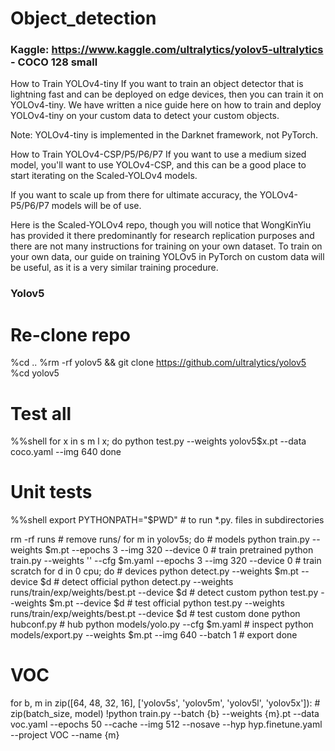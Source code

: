 # Object_detection

### Kaggle:  https://www.kaggle.com/ultralytics/yolov5-ultralytics - COCO 128 small




How to Train YOLOv4-tiny
If you want to train an object detector that is lightning fast and can be deployed on edge devices, then you can train it on YOLOv4-tiny. We have written a nice guide here on how to train and deploy YOLOv4-tiny on your custom data to detect your custom objects.

Note: YOLOv4-tiny is implemented in the Darknet framework, not PyTorch.

How to Train YOLOv4-CSP/P5/P6/P7
If you want to use a medium sized model, you'll want to use YOLOv4-CSP, and this can be a good place to start iterating on the Scaled-YOLOv4 models.

If you want to scale up from there for ultimate accuracy, the YOLOv4-P5/P6/P7 models will be of use.

Here is the Scaled-YOLOv4 repo, though you will notice that WongKinYiu has provided it there predominantly for research replication purposes and there are not many instructions for training on your own dataset. To train on your own data, our guide on training YOLOv5 in PyTorch on custom data will be useful, as it is a very similar training procedure.


### Yolov5

# Re-clone repo
%cd ..
%rm -rf yolov5 && git clone https://github.com/ultralytics/yolov5
%cd yolov5

# Test all
%%shell
for x in s m l x; do
  python test.py --weights yolov5$x.pt --data coco.yaml --img 640
done

# Unit tests
%%shell
export PYTHONPATH="$PWD"  # to run *.py. files in subdirectories

rm -rf runs  # remove runs/
for m in yolov5s; do  # models
  python train.py --weights $m.pt --epochs 3 --img 320 --device 0  # train pretrained
  python train.py --weights '' --cfg $m.yaml --epochs 3 --img 320 --device 0  # train scratch
  for d in 0 cpu; do  # devices
    python detect.py --weights $m.pt --device $d  # detect official
    python detect.py --weights runs/train/exp/weights/best.pt --device $d  # detect custom
    python test.py --weights $m.pt --device $d # test official
    python test.py --weights runs/train/exp/weights/best.pt --device $d # test custom
  done
  python hubconf.py  # hub
  python models/yolo.py --cfg $m.yaml  # inspect
  python models/export.py --weights $m.pt --img 640 --batch 1  # export
done

# VOC
for b, m in zip([64, 48, 32, 16], ['yolov5s', 'yolov5m', 'yolov5l', 'yolov5x']):  # zip(batch_size, model)
  !python train.py --batch {b} --weights {m}.pt --data voc.yaml --epochs 50 --cache --img 512 --nosave --hyp hyp.finetune.yaml --project VOC --name {m}
